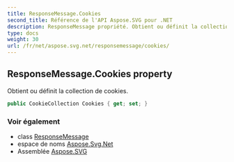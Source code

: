```yaml
---
title: ResponseMessage.Cookies
second_title: Référence de l'API Aspose.SVG pour .NET
description: ResponseMessage propriété. Obtient ou définit la collection de cookies.
type: docs
weight: 30
url: /fr/net/aspose.svg.net/responsemessage/cookies/
---
```

## ResponseMessage.Cookies property

Obtient ou définit la collection de cookies.

```csharp
public CookieCollection Cookies { get; set; }
```

### Voir également

* class [ResponseMessage](../)
* espace de noms [Aspose.Svg.Net](../../responsemessage/)
* Assemblée [Aspose.SVG](../../../)


